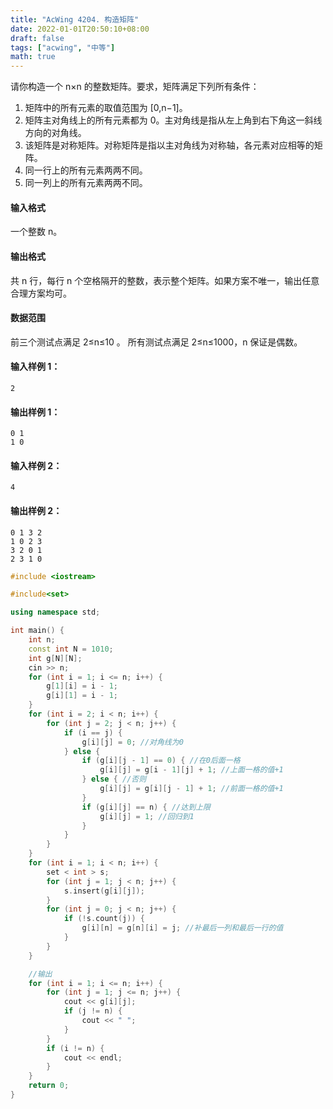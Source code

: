 ```yaml
---
title: "AcWing 4204. 构造矩阵"
date: 2022-01-01T20:50:10+08:00
draft: false
tags: ["acwing", "中等"]
math: true
---
```


请你构造一个 n×n 的整数矩阵。要求，矩阵满足下列所有条件：

1. 矩阵中的所有元素的取值范围为 [0,n−1]。
2. 矩阵主对角线上的所有元素都为 0。主对角线是指从左上角到右下角这一斜线方向的对角线。
3. 该矩阵是对称矩阵。对称矩阵是指以主对角线为对称轴，各元素对应相等的矩阵。
4. 同一行上的所有元素两两不同。
5. 同一列上的所有元素两两不同。

<!--more-->

#### 输入格式

一个整数 n。

#### 输出格式

共 n 行，每行 n 个空格隔开的整数，表示整个矩阵。如果方案不唯一，输出任意合理方案均可。

#### 数据范围

前三个测试点满足 2≤n≤10 。
所有测试点满足 2≤n≤1000，n 保证是偶数。

#### 输入样例 1：

```
2
```

#### 输出样例 1：

```
0 1
1 0
```

#### 输入样例 2：

```
4
```

#### 输出样例 2：

```
0 1 3 2
1 0 2 3
3 2 0 1
2 3 1 0
```

```cpp
#include <iostream>

#include<set>

using namespace std;

int main() {
    int n;
    const int N = 1010;
    int g[N][N];
    cin >> n;
    for (int i = 1; i <= n; i++) {
        g[1][i] = i - 1;
        g[i][1] = i - 1;
    }
    for (int i = 2; i < n; i++) {
        for (int j = 2; j < n; j++) {
            if (i == j) {
                g[i][j] = 0; //对角线为0
            } else {
                if (g[i][j - 1] == 0) { //在0后面一格
                    g[i][j] = g[i - 1][j] + 1; //上面一格的值+1
                } else { //否则
                    g[i][j] = g[i][j - 1] + 1; //前面一格的值+1
                }
                if (g[i][j] == n) { //达到上限
                    g[i][j] = 1; //回归到1
                }
            }
        }
    }
    for (int i = 1; i < n; i++) {
        set < int > s;
        for (int j = 1; j < n; j++) {
            s.insert(g[i][j]);
        }
        for (int j = 0; j < n; j++) {
            if (!s.count(j)) {
                g[i][n] = g[n][i] = j; //补最后一列和最后一行的值
            }
        }
    }

    //输出
    for (int i = 1; i <= n; i++) {
        for (int j = 1; j <= n; j++) {
            cout << g[i][j];
            if (j != n) {
                cout << " ";
            }
        }
        if (i != n) {
            cout << endl;
        }
    }
    return 0;
}
```
